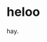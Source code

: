 <!--
title: hello5
tags: a, b, c
publishStatus: draft
license: cc-40-by-nd
notifyFollowers: true
-->

# heloo

hay.
